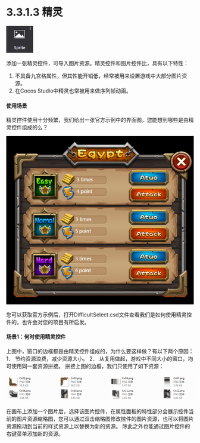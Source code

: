 # 3.3.1.3 精灵


   ![image](res/image069.png)

添加一张精灵控件，可导入图片资源。精灵控件和图片控件比，具有以下特性：
1.	不具备九宫格属性，但其性能开销低，经常被用来设置游戏中大部分图片资源。
2.	在Cocos Studio中精灵也常被用来做序列帧动画。

#### 使用场景
精灵控件使用十分频繁，我们给出一张官方示例中的界面图，您能想到哪些是由精灵控件组成的么？

 ![image](res/image070.png)

您可以获取官方示例后，打开DifficultSelect.csd文件查看我们是如何使用精灵控件的，也许会对您的项目有所启发。

#### 场景1：何时使用精灵控件
上图中，窗口的边框都是由精灵控件组成的，为什么要这样做？有以下两个原因：
1．	节约资源浪费，减少资源大小。
2．	从复用做起，游戏中不同大小的窗口，均可使用同一套资源拼接。
拼接上图的边框，我们只使用了如下资源：

  ![image](res/image071.png)

在画布上添加一个图片后，选择该图片控件，在属性面板的特性部分会展示控件当前的图片资源缩略图，您可以通过双击缩略图修改控件的图片资源，也可以将图片资源拖动到当前的样式资源上以替换为新的资源。
除此之外也能通过图片控件的右键菜单添加新的资源。
